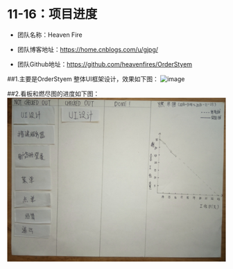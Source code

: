 # 11-16：项目进度
* 团队名称：Heaven Fire

* 团队博客地址：https://home.cnblogs.com/u/gjpg/  

* 团队Github地址：https://github.com/heavenfires/OrderStyem

##1.主要是OrderStyem 整体UI框架设计，效果如下图：
![image](https://github.com/heavenfires/OrderStyem/raw/master/docs/yyimage/nn.jpg)<br>

##2.看板和燃尽图的进度如下图：
![image](https://github.com/heavenfires/OrderStyem/raw/master/docs/yyimage/mm.jpg)<br>
  
